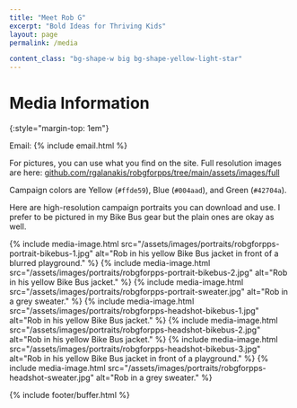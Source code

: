 ```yaml
---
title: "Meet Rob G"
excerpt: "Bold Ideas for Thriving Kids"
layout: page
permalink: /media

content_class: "bg-shape-w big bg-shape-yellow-light-star"
---
```


# Media Information
{:style="margin-top: 1em"}

Email: {% include email.html %}

For pictures, you can use what you find on the site.
Full resolution images are here: [github.com/rgalanakis/robgforpps/tree/main/assets/images/full](https://github.com/rgalanakis/robgforpps/tree/main/assets/images/full)

Campaign colors are Yellow (`#ffde59`), Blue (`#004aad`), and Green (`#42704a`).

Here are high-resolution campaign portraits you can download and use.
I prefer to be pictured in my Bike Bus gear but the plain ones are okay as well.

<div class="image-media-container">
{% include media-image.html src="/assets/images/portraits/robgforpps-portrait-bikebus-1.jpg" alt="Rob in his yellow Bike Bus jacket in front of a blurred playground." %}
{% include media-image.html src="/assets/images/portraits/robgforpps-portrait-bikebus-2.jpg" alt="Rob in his yellow Bike Bus jacket." %}
{% include media-image.html src="/assets/images/portraits/robgforpps-portrait-sweater.jpg" alt="Rob in a grey sweater." %}
{% include media-image.html src="/assets/images/portraits/robgforpps-headshot-bikebus-1.jpg" alt="Rob in his yellow Bike Bus jacket." %}
{% include media-image.html src="/assets/images/portraits/robgforpps-headshot-bikebus-2.jpg" alt="Rob in his yellow Bike Bus jacket." %}
{% include media-image.html src="/assets/images/portraits/robgforpps-headshot-bikebus-3.jpg" alt="Rob in his yellow Bike Bus jacket in front of a playground." %}
{% include media-image.html src="/assets/images/portraits/robgforpps-headshot-sweater.jpg" alt="Rob in a grey sweater." %}
</div>

{% include footer/buffer.html %}
